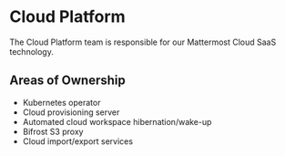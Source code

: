 # Cloud Platform

The Cloud Platform team is responsible for our Mattermost Cloud SaaS technology.

## Areas of Ownership
- Kubernetes operator
- Cloud provisioning server
- Automated cloud workspace hibernation/wake-up
- Bifrost S3 proxy
- Cloud import/export services
